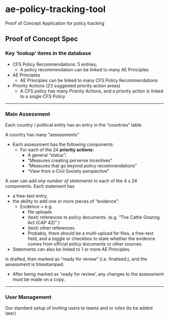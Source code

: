 # ae-policy-tracking-tool
Proof of Concept Application for policy tracking

## Proof of Concept Spec

### Key ‘lookup’ items in the database

- CFS Policy Recommendations: 5 entries;
    - A policy recommendation can be linked to many AE Principles
- AE Principles
    - AE Principles can be linked to many CFS Policy Recommendations
- Priority Actions (23 suggested priority action areas)
    - A CFS policy has many Priority Actions, and a priority action is linked to a single CFS Policy

---

### Main Assessment

Each country / political entity has an entry in the “countries” table. 

A country has many “assessments” 

- Each assessment has the following components:
    - For each of the 24 **priority actions:**
        - A general “status”;
        - “Measures creating perverse incentives”
        - “Measures that go beyond policy recommendations”
        - “View from a Civil Society perspective”

A user can add *any number of statements* to each of the 4 x 24 components. Each statement has 

- a free-text entry,
- the ability to add one or more pieces of “evidence”.
    - Evidence = e.g.
        - file uploads
        - (text) references to policy documents. (e.g. “The Cattle Grazing Act (CAP 42)” )
        - (text) other references.
        - Probably, there should be a multi-upload for files, a free-text field, and a toggle or checkbox to state whether the evidence comes from official policy documents or other sources.
- Statements can also be linked to 1 or more AE Principles.
    
    

is drafted, then marked as “ready for review” (i.e. finalised.), and the assessment is timestamped.

- After being marked as ‘ready for review’, any changes to the assessment must be made on a copy.

---

### User Management

Our standard setup of inviting users to teams and or roles (to be added later)
